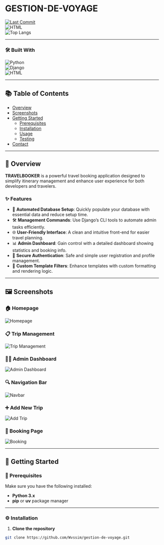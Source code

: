 # GESTION-DE-VOYAGE

[![Last Commit](https://img.shields.io/github/last-commit/Wvssim/gestion-de-voyage)](https://github.com/Wvssim/gestion-de-voyage/commits)  
![HTML](https://img.shields.io/badge/HTML-E34F26?style=for-the-badge&logo=html5&logoColor=white)  
![Top Langs](https://github-readme-stats.vercel.app/api/top-langs/?username=Wvssim&repo=gestion-de-voyage)

---

### 🛠️ Built With

![Python](https://img.shields.io/badge/-Python-3776AB?style=for-the-badge&logo=python&logoColor=white)  
![Django](https://img.shields.io/badge/-Django-092E20?style=for-the-badge&logo=django)  
![HTML](https://img.shields.io/badge/-HTML-E34F26?style=for-the-badge&logo=html5)

---

## 📚 Table of Contents

- [Overview](#overview)
- [Screenshots](#screenshots)
- [Getting Started](#getting-started)
  - [Prerequisites](#prerequisites)
  - [Installation](#installation)
  - [Usage](#usage)
  - [Testing](#testing)
- [Contact](#contact)

---

## 📖 Overview

**TRAVELBOOKER** is a powerful travel booking application designed to simplify itinerary management and enhance user experience for both developers and travelers.

### ✨ Features

- 🚀 **Automated Database Setup**: Quickly populate your database with essential data and reduce setup time.
- 🛠️ **Management Commands**: Use Django’s CLI tools to automate admin tasks efficiently.
- 🌐 **User-Friendly Interface**: A clean and intuitive front-end for easier travel planning.
- 📊 **Admin Dashboard**: Gain control with a detailed dashboard showing statistics and booking info.
- 🔐 **Secure Authentication**: Safe and simple user registration and profile management.
- 🧩 **Custom Template Filters**: Enhance templates with custom formatting and rendering logic.

---

## 🖼️ Screenshots

### 🏠 Homepage
![Homepage](./Availbl.jpeg)

### 📋 Trip Management
![Trip Management](.//TravelManagment.jpg)

### 🧑‍💼 Admin Dashboard
![Admin Dashboard](./AdminDashboard.jpg)

### 🔍 Navigation Bar
![Navbar](./Navbar.jpg)


### ➕ Add New Trip
![Add Trip](./Ajout.jpg)

### 📆 Booking Page
![Booking](./Booking.jpg)


---

## 🚀 Getting Started

### 🧰 Prerequisites

Make sure you have the following installed:

- **Python 3.x**
- **pip** or **uv** package manager

---

### ⚙️ Installation

1. **Clone the repository**

```bash
git clone https://github.com/Wvssim/gestion-de-voyage.git

